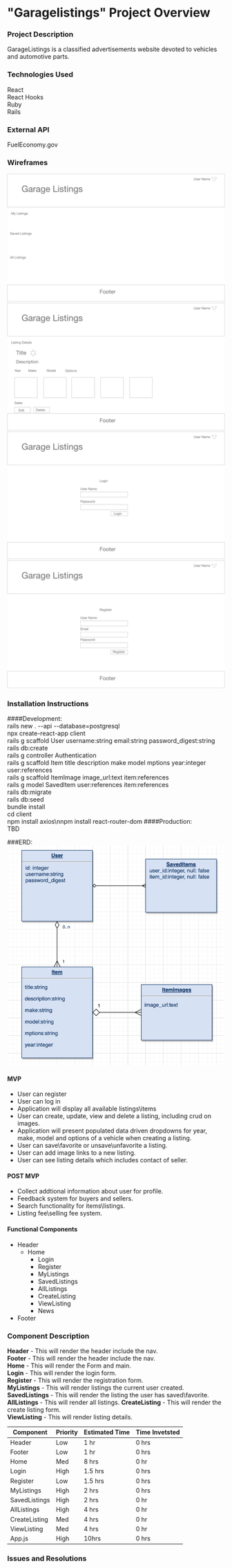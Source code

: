 # "Garagelistings" Project Overview

### Project Description
GarageListings is a classified advertisements website devoted to vehicles and automotive parts.

### Technologies Used
React  
React Hooks  
Ruby  
Rails  

### External API
FuelEconomy.gov

### Wireframes
![](Main.png)
![](ViewListing.png)
![](Login.png)
![](Register.png)

### Installation Instructions
####Development:  
rails new . --api --database=postgresql  
npx create-react-app client  
rails g scaffold User username:string email:string password_digest:string  
rails db:create  
rails g controller Authentication  
rails g scaffold Item title description make model mptions year:integer user:references  
rails g scaffold ItemImage image_url:text item:references   
rails g model SavedItem user:references item:references  
rails db:migrate  
rails db:seed  
bundle install  
cd client  
npm install axios\nnpm install react-router-dom 
####Production:   
TBD

###ERD:
![](erd.png)

#### MVP
* User can register
* User can log in
* Application will display all available listings\items
* User can create, update, view and delete a listing, including crud on images.
* Application will present populated data driven dropdowns for year, make, model and options of a vehicle when creating a listing.
* User can save\favorite or unsave\unfavorite a listing.
* User can add image links to a new listing.
* User can see listing details which includes contact of seller.   

#### POST MVP
* Collect addtional information about user for profile.
* Feedback system for buyers and sellers.
* Search functionality for items\listings.
* Listing fee\selling fee system.

#### Functional Components
* Header
	* Home
		* Login
		* Register
		* MyListings
		* SavedListings
		* AllListings
		* CreateListing
		* ViewListing 
		* News  
* Footer

### Component	Description
**Header** - This will render the header include the nav.  
**Footer** -	This will render the header include the nav.  
**Home** - This will render the Form and main.   
**Login** - This will render the login form.  
**Register** - This will render the registration form.   
**MyListings** - This will render listings the current user created.   
**SavedListings** - This will render the listing the user has saved\favorite.   
**AllListings** - This will render all listings.
**CreateListing** - This will render the create listing form.   
**ViewListing** - This will render listing details.

Component  | Priority | Estimated Time | Time Invetsted
---------- | -------- | -------------- | --------------
Header  | Low | 1 hr  | 0 hrs
Footer | Low | 1 hr |  0 hrs
Home | Med | 8 hrs | 0 hr
Login | High | 1.5 hrs | 0 hrs
Register | Low | 1.5 hrs | 0 hrs
MyListings | High | 2 hrs | 0 hrs
SavedListings | High | 2 hrs | 0 hr
AllListings | High | 4 hrs | 0 hr
CreateListing | Med | 4 hrs | 0 hr
ViewListing | Med | 4 hrs | 0 hr
App.js | High | 10hrs | 0 hrs

### Issues and Resolutions   
